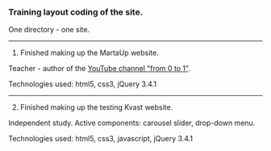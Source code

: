 
### Training layout coding of the site.

One directory - one site.

---

1. Finished making up the MartaUp website. 

Teacher - author of the [YouTube channel "from 0 to 1"](https://www.youtube.com/channel/UCE_w6FxGfRKH2fU76raVeog).

Technologies used: html5, css3, jQuery 3.4.1

---

2. Finished making up the testing Kvast website.

Independent study. Active components: carousel slider, drop-down menu.

Technologies used: html5, css3, javascript, jQuery 3.4.1
